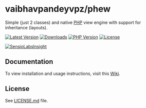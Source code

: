 # vaibhavpandeyvpz/phew
Simple (just 2 classes) and native [PHP](http://www.php.net/) view engine with support for inheritance (layouts).

[![Latest Version][latest-version-image]][latest-version-url]
[![Downloads][downloads-image]][downloads-url]
[![PHP Version][php-version-image]][php-version-url]
[![License][license-image]][license-url]

[![SensioLabsInsight][insights-image]][insights-url]

Documentation
-------
To view installation and usage instructions, visit this [Wiki](https://github.com/vaibhavpandeyvpz/phew/wiki).

License
-------
See [LICENSE.md][license-url] file.

[latest-version-image]: https://img.shields.io/github/release/vaibhavpandeyvpz/phew.svg?style=flat-square
[latest-version-url]: https://github.com/vaibhavpandeyvpz/phew/releases
[downloads-image]: https://img.shields.io/packagist/dt/vaibhavpandeyvpz/phew.svg?style=flat-square
[downloads-url]: https://packagist.org/packages/vaibhavpandeyvpz/phew
[php-version-image]: http://img.shields.io/badge/php-5.3+-8892be.svg?style=flat-square
[php-version-url]: https://packagist.org/packages/vaibhavpandeyvpz/phew
[license-image]: https://img.shields.io/badge/license-MIT-brightgreen.svg?style=flat-square
[license-url]: LICENSE.md
[insights-image]: https://insight.sensiolabs.com/projects/1c2010a6-259d-4c97-b2aa-17482e6c0dc2/small.png
[insights-url]: https://insight.sensiolabs.com/projects/1c2010a6-259d-4c97-b2aa-17482e6c0dc2

